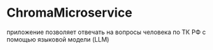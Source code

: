 # ChromaMicroservice
приложение позволяет отвечать на вопросы человека по ТК РФ с помощью языковой модели (LLM)
